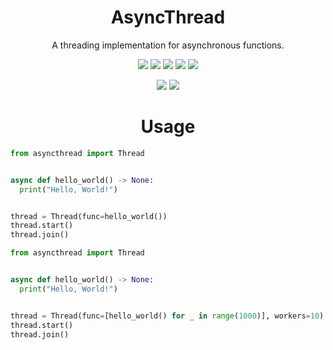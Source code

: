 <div align="center">

  # AsyncThread
  A threading implementation for asynchronous functions.

  [![](https://img.shields.io/github/contributors/Geographs/AsyncThread)](https://github.com/Geographs/OneSnipe/graphs/contributors)
  [![](https://img.shields.io/github/forks/Geographs/AsyncThread)](https://github.com/Geographs/OneSnipe/network/members)
  [![](https://img.shields.io/github/stars/Geographs/AsyncThread)](https://github.com/Geographs/OneSnipe/stargazers)
  [![](https://img.shields.io/github/issues/Geographs/AsyncThread)](https://github.com/Geographs/OneSnipe/issues)
  [![](https://img.shields.io/github/license/Geographs/AsyncThread)](https://github.com/Geographs/OneSnipe/blob/main/LICENSE)

  [![](https://www.codefactor.io/repository/github/geographs/asyncthread/badge)](https://www.codefactor.io/repository/github/geographs/onesnipe)
  [![](https://img.shields.io/lgtm/grade/python/g/Geographs/asyncthread)](https://lgtm.com/projects/g/Geographs/OneSnipe)

  # Usage
  <div align="left">

  ```python
from asyncthread import Thread


async def hello_world() -> None:
    print("Hello, World!")


thread = Thread(func=hello_world())
thread.start()
thread.join()
  ```

  ```python
from asyncthread import Thread


async def hello_world() -> None:
    print("Hello, World!")


thread = Thread(func=[hello_world() for _ in range(1000)], workers=10)
thread.start()
thread.join()
  ```

  </div>

</div>